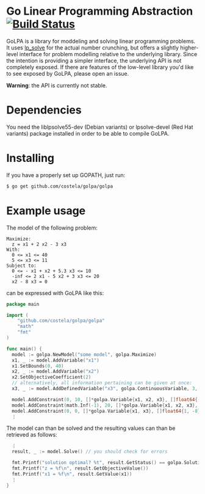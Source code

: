 # Go Linear Programming Abstraction [![Build Status](https://travis-ci.org/costela/golpa.svg)](https://travis-ci.org/costela/golpa)

GoLPA is a library for moddeling and solving linear programming problems. It uses [lp\_solve](http://lpsolve.sourceforge.net) for the actual number crunching, but offers a slightly higher-level interface for problem modelling relative to the underlying library.
Since the intention is providing a simpler interface, the underlying API is not completely exposed. If there are features of the low-level library you'd like to see exposed by GoLPA, please open an issue.

**Warning**: the API is currently not stable.

# Dependencies

You need the liblpsolve55-dev (Debian variants) or lpsolve-devel (Red Hat variants) package installed in order to be able to compile GoLPA.

# Installing

If you have a properly set up GOPATH, just run:

```bash
$ go get github.com/costela/golpa/golpa
```

# Example usage

The model of the following problem:

```
Maximize:
  z = x1 + 2 x2 - 3 x3
With:
  0 <= x1 <= 40
  5 <= x3 <= 11
Subject to:
  0 <= - x1 + x2 + 5.3 x3 <= 10
  -inf <= 2 x1 - 5 x2 + 3 x3 <= 20
  x2 - 8 x3 = 0
```

can be expressed with GoLPA like this:

```go
package main

import (
    "github.com/costela/golpa/golpa"
    "math"
    "fmt"
)

func main() {
  model := golpa.NewModel("some model", golpa.Maximize)
  x1, _ := model.AddVariable("x1")
  x1.SetBounds(0, 40)
  x2, _ := model.AddVariable("x2")
  x2.SetObjectiveCoefficient(2)
  // alternatively, all information pertaining can be given at once:
  x3, _ := model.AddDefinedVariable("x3", golpa.ContinuousVariable, 3, 5, 11)

  model.AddConstraint(0, 10, []*golpa.Variable{x1, x2, x3}, []float64{-1, 1, 5.3})
  model.AddConstraint(math.Inf(-1), 20, []*golpa.Variable{x1, x2, x3}, []float64{2, -5, 3})
  model.AddConstraint(0, 0, []*golpa.Variable{x1, x3}, []float64{1, -8})
  ⋮
```

The model can than be solved and the resulting values can than be retrieved as follows:

```go
  ⋮
  result, _ := model.Solve() // you should check for errors

  fmt.Printf("solution optimal? %t", result.GetStatus() == golpa.SolutionOptimal)
  fmt.Printf("z = %f\n", result.GetObjectiveValue())
  fmt.Printf("x1 = %f\n", result.GetValue(x1))
  ⋮
}

```
